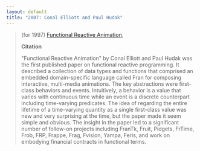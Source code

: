 ```yaml
---
layout: default
title: "2007: Conal Elliott and Paul Hudak"
---
```

> (for 1997) [Functional Reactive Animation](http://doi.acm.org/10.1145/258948.258973),
> 
> **Citation**
> 
> "Functional Reactive Animation" by Conal Elliott and Paul Hudak was
> the first published paper on functional reactive programming. It
> described a collection of data types and functions that comprised
> an embedded domain-specific language called Fran for composing
> interactive, multi-media animations. The key abstractions were
> first-class behaviors and events. Intuitively, a behavior is a
> value that varies with continuous time while an event is a discrete
> counterpart including time-varying predicates. The idea of
> regarding the entire lifetime of a time-varying quantity as a
> single first-class value was new and very surprising at the time,
> but the paper made it seem simple and obvious. The insight in the
> paper led to a significant number of follow-on projects including
> FranTk, Fruit, Pidgets, FrTime, Frob, FRP, Frappe, Frag, Fvision,
> Yampa, Feris, and work on embodying financial contracts in
> functional terms.
